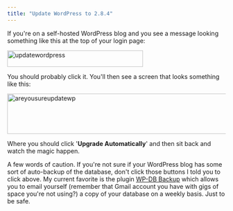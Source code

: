 ```yaml
---
title: "Update WordPress to 2.8.4"
---
```

<p>If you're on a self-hosted WordPress blog and you see a message looking something like this at the top of your login page:</p>
<p><img src="https://chrisenns.com/wp-content/uploads/2009/08/updatewordpress1.png" alt="updatewordpress" title="updatewordpress" width="313" height="38" class="aligncenter size-full wp-image-1747" /></p>
<p>You should probably click it.  You'll then see a screen that looks something like this:</p>
<p><img src="https://chrisenns.com/wp-content/uploads/2009/08/areyousureupdatewp1.png" alt="areyousureupdatewp" title="areyousureupdatewp" width="589" height="93" class="aligncenter size-full wp-image-1748" /></p>
<p>Where you should click '<strong>Upgrade Automatically</strong>' and then sit back and watch the magic happen.</p>
<p>A few words of caution.  If you're not sure if your WordPress blog has some sort of auto-backup of the database, don't click those buttons I told you to click above.  My current favorite is the plugin <a href="https://wordpress.org/extend/plugins/wp-db-backup/">WP-DB Backup</a> which allows you to email yourself (remember that Gmail account you have with gigs of space you're not using?) a copy of your database on a weekly basis.  Just to be safe.</p>

